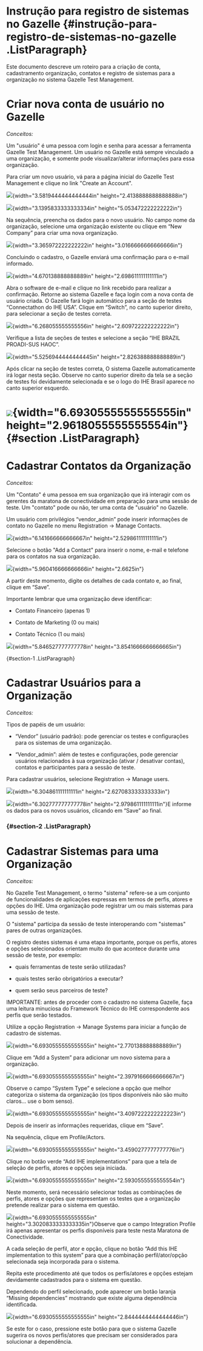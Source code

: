 Instrução para registro de sistemas no Gazelle {#instrução-para-registro-de-sistemas-no-gazelle .ListParagraph}
==============================================

Este documento descreve um roteiro para a criação de conta,
cadastramento organização, contatos e registro de sistemas para a
organização no sistema Gazelle Test Management.

**Criar nova conta de usuário no Gazelle**
==========================================

*Conceitos:*

Um "usuário" é uma pessoa com login e senha para acessar a ferramenta
Gazelle Test Management. Um usuário no Gazelle está sempre vinculado a
uma organização, e somente pode visualizar/alterar informações para essa
organização.

Para criar um novo usuário, vá para a página inicial do Gazelle Test
Management e clique no link "Create an Account".

![](./media/image1.png){width="3.5819444444444444in"
height="2.4138888888888888in"}

![](./media/image2.png){width="3.1395833333333334in"
height="5.053472222222222in"}

Na sequência, preencha os dados para o novo usuário. No campo nome da
organização, selecione uma organização existente ou clique em “New
Company” para criar uma nova organização.

![](./media/image3.png){width="3.365972222222222in"
height="3.0166666666666666in"}

Concluindo o cadastro, o Gazelle enviará uma confirmação para o e-mail
informado.

![](./media/image4.png){width="4.670138888888889in"
height="2.698611111111111in"}

Abra o software de e-mail e clique no link recebido para realizar a
confirmação. Retorne ao sistema Gazelle e faça login com a nova conta de
usuário criada. O Gazelle fará login automático para a seção de testes
“Connectathon do IHE USA”. Clique em “Switch”, no canto superior
direito, para selecionar a seção de testes correta.

![](./media/image5.png){width="6.268055555555556in"
height="2.609722222222222in"}

Verifique a lista de seções de testes e selecione a seção “IHE BRAZIL
PROADI-SUS HAOC”.

![](./media/image6.png){width="5.5256944444444445in"
height="2.826388888888889in"}

Após clicar na seção de testes correta, O sistema Gazelle
automaticamente irá logar nesta seção. Observe no canto superior direito
da tela se a seção de testes foi devidamente selecionada e se o logo do
IHE Brasil aparece no canto superior esquerdo.

![](./media/image7.png){width="6.6930555555555555in" height="2.9618055555555554in"} {#section .ListParagraph}
===================================================================================

Cadastrar Contatos da Organização
=================================

*Conceitos:*

Um "Contato" é uma pessoa em sua organização que irá interagir com os
gerentes da maratona de conectividade em preparação para uma sessão de
teste. Um "contato" pode ou não, ter uma conta de "usuário" no Gazelle.

Um usuário com privilégios “vendor\_admin” pode inserir informações de
contato no Gazelle no menu Registration -&gt; Manage Contacts.

![](./media/image8.png){width="6.141666666666667in"
height="2.529861111111111in"}

Selecione o botão "Add a Contact" para inserir o nome, e-mail e telefone
para os contatos na sua organização.

![](./media/image9.png){width="5.960416666666666in" height="2.6625in"}

A partir deste momento, digite os detalhes de cada contato e, ao final,
clique em “Save”.

Importante lembrar que uma organização deve identificar:

- Contato Financeiro (apenas 1)

- Contato de Marketing (0 ou mais)

- Contato Técnico (1 ou mais)

![](./media/image10.png){width="5.846527777777778in"
height="3.8541666666666665in"}

 {#section-1 .ListParagraph}

Cadastrar Usuários para a Organização
=====================================

*Conceitos:*

Tipos de papéis de um usuário:

- “Vendor” (usuário padrão): pode gerenciar os testes e configurações
para os sistemas de uma organização.

- “Vendor\_admin”: além de testes e configurações, pode gerenciar
usuários relacionados à sua organização (ativar / desativar contas),
contatos e participantes para a sessão de teste.

Para cadastrar usuários, selecione Registration -&gt; Manage users.

![](./media/image11.png){width="6.304861111111111in"
height="2.627083333333333in"}

![](./media/image12.png){width="6.302777777777778in"
height="2.979861111111111in"}E informe os dados para os novos usuários,
clicando em “Save” ao final.

###  {#section-2 .ListParagraph}

Cadastrar Sistemas para uma Organização
=======================================

*Conceitos:*

No Gazelle Test Management, o termo "sistema" refere-se a um conjunto de
funcionalidades de aplicações expressas em termos de perfis, atores e
opções do IHE. Uma organização pode registrar um ou mais sistemas para
uma sessão de teste.

O "sistema" participa da sessão de teste interoperando com "sistemas"
pares de outras organizações.

O registro destes sistemas é uma etapa importante, porque os perfis,
atores e opções selecionados orientam muito do que acontece durante uma
sessão de teste, por exemplo:

- quais ferramentas de teste serão utilizadas?

- quais testes serão obrigatórios a executar?

- quem serão seus parceiros de teste?

IMPORTANTE: antes de proceder com o cadastro no sistema Gazelle, faça
uma leitura minuciosa do Framework Técnico do IHE correspondente aos
perfis que serão testados.

Utilize a opção Registration -&gt; Manage Systems para iniciar a função
de cadastro de sistemas.

![](./media/image13.png){width="6.6930555555555555in"
height="2.770138888888889in"}

Clique em “Add a System” para adicionar um novo sistema para a
organização.

![](./media/image14.png){width="6.6930555555555555in"
height="2.3979166666666667in"}

Observe o campo “System Type” e selecione a opção que melhor categoriza
o sistema da organização (os tipos disponíveis não são muito claros… use
o bom senso).

![](./media/image15.png){width="6.6930555555555555in"
height="3.4097222222222223in"}

Depois de inserir as informações requeridas, clique em “Save”.

Na sequência, clique em Profile/Actors.

![](./media/image16.png){width="6.6930555555555555in"
height="3.4590277777777776in"}

Clique no botão verde “Add IHE implementations” para que a tela de
seleção de perfis, atores e opções seja iniciada.

![](./media/image17.png){width="6.6930555555555555in"
height="2.5930555555555554in"}

Neste momento, será necessário selecionar todas as combinações de
perfis, atores e opções que representam os testes que a organização
pretende realizar para o sistema em questão.

![](./media/image18.png){width="6.6930555555555555in"
height="3.3020833333333335in"}Observe que o campo Integration Profile
irá apenas apresentar os perfis disponíveis para teste nesta Maratona de
Conectividade.

A cada seleção de perfil, ator e opção, clique no botão “Add this IHE
implementation to this system” para que a combinação perfil/ator/opção
selecionada seja incorporada para o sistema.

Repita este procedimento até que todos os perfis/atores e opções estejam
devidamente cadastrados para o sistema em questão.

Dependendo do perfil selecionado, pode aparecer um botão laranja
“Missing dependencies” mostrando que existe alguma dependência
identificada.

![](./media/image19.png){width="6.6930555555555555in"
height="2.8444444444444446in"}

Se este for o caso, pressione este botão para que o sistema Gazelle
sugerira os novos perfis/atores que precisam ser considerados para
solucionar a dependência.
